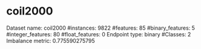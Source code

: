 # coil2000
Dataset name: coil2000
#instances: 9822
#features: 85
  #binary_features: 5
  #integer_features: 80
  #float_features: 0
Endpoint type: binary
#Classes: 2
Imbalance metric: 0.775590275795
